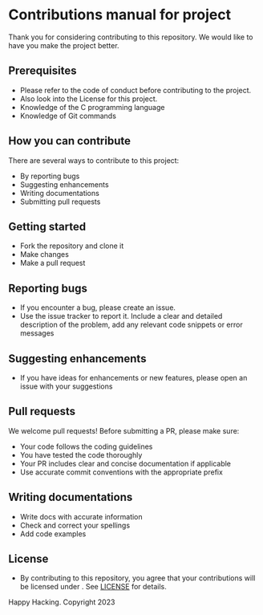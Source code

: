 # Contributions manual for project

Thank you for considering contributing to this repository. We would like to have you make the project better.

## Prerequisites

- Please refer to the code of conduct before contributing to the project.
- Also look into the License for this project.
- Knowledge of the C programming language
- Knowledge of Git commands

## How you can contribute

There are several ways to contribute to this project:

- By reporting bugs
- Suggesting enhancements
- Writing documentations
- Submitting pull requests

## Getting started

- Fork the repository and clone it
- Make changes
- Make a pull request

## Reporting bugs

- If you encounter a bug, please create an issue.
- Use the issue tracker to report it. Include a clear and detailed description of the problem, add any relevant code snippets or error messages

## Suggesting enhancements

- If you have ideas for enhancements or new features, please open an issue with your suggestions

## Pull requests

We welcome pull requests! Before submitting a PR, please make sure:

- Your code follows the coding guidelines
- You have tested the code thoroughly
- Your PR includes clear and concise documentation if applicable
- Use accurate commit conventions with the appropriate prefix

## Writing documentations

- Write docs with accurate information
- Check and correct your spellings
- Add code examples

## License

- By contributing to this repository, you agree that your contributions will be licensed under . See [LICENSE](./LICENSE) for details.

Happy Hacking. Copyright 2023
